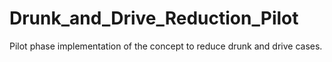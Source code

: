 # Drunk_and_Drive_Reduction_Pilot
Pilot phase implementation of the concept to reduce drunk and drive cases.
